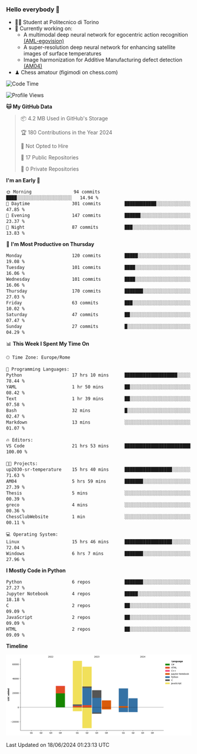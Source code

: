 ### Hello everybody 👋
- 🧑‍🎓 Student at Politecnico di Torino
- 🤖 Currently working on:
  - A multimodal deep neural network for egocentric action recognition [(AML-egovision)](https://github.com/figimodi/AML-egovision)
  - A super-resolution deep neural network for enhancing satellite images of surface temperatures
  - Image harmonization for Additive Manufacturing defect detection [(AM04)](https://github.com/figimodi/AM04)
- ♟ Chess amatour (figimodi on chess.com)

<!--
[![Figimodi's GitHub stats](https://github-readme-stats.vercel.app/api?username=figimodi&rank_icon=github&show_icons=true&include_all_commits=true)](https://github.com/figimodi/github-readme-stats)

![Top Langs](https://github-readme-stats.vercel.app/api/top-langs/?username=figimodi&layout=compact&)

[![Figimodi's WakaTime stats](https://github-readme-stats.vercel.app/api/wakatime?username=figimodi)](https://github.com/figimodi/github-readme-stats)
-->

<!--START_SECTION:waka-->
![Code Time](http://img.shields.io/badge/Code%20Time-184%20hrs%2011%20mins-blue)

![Profile Views](http://img.shields.io/badge/Profile%20Views-0-blue)

**🐱 My GitHub Data** 

> 📦 4.2 MB Used in GitHub's Storage 
 > 
> 🏆 180 Contributions in the Year 2024
 > 
> 🚫 Not Opted to Hire
 > 
> 📜 17 Public Repositories 
 > 
> 🔑 0 Private Repositories 
 > 
**I'm an Early 🐤** 

```text
🌞 Morning                94 commits          ████░░░░░░░░░░░░░░░░░░░░░   14.94 % 
🌆 Daytime                301 commits         ████████████░░░░░░░░░░░░░   47.85 % 
🌃 Evening                147 commits         ██████░░░░░░░░░░░░░░░░░░░   23.37 % 
🌙 Night                  87 commits          ███░░░░░░░░░░░░░░░░░░░░░░   13.83 % 
```
📅 **I'm Most Productive on Thursday** 

```text
Monday                   120 commits         █████░░░░░░░░░░░░░░░░░░░░   19.08 % 
Tuesday                  101 commits         ████░░░░░░░░░░░░░░░░░░░░░   16.06 % 
Wednesday                101 commits         ████░░░░░░░░░░░░░░░░░░░░░   16.06 % 
Thursday                 170 commits         ███████░░░░░░░░░░░░░░░░░░   27.03 % 
Friday                   63 commits          ███░░░░░░░░░░░░░░░░░░░░░░   10.02 % 
Saturday                 47 commits          ██░░░░░░░░░░░░░░░░░░░░░░░   07.47 % 
Sunday                   27 commits          █░░░░░░░░░░░░░░░░░░░░░░░░   04.29 % 
```


📊 **This Week I Spent My Time On** 

```text
🕑︎ Time Zone: Europe/Rome

💬 Programming Languages: 
Python                   17 hrs 10 mins      ████████████████████░░░░░   78.44 % 
YAML                     1 hr 50 mins        ██░░░░░░░░░░░░░░░░░░░░░░░   08.42 % 
Text                     1 hr 39 mins        ██░░░░░░░░░░░░░░░░░░░░░░░   07.58 % 
Bash                     32 mins             █░░░░░░░░░░░░░░░░░░░░░░░░   02.47 % 
Markdown                 13 mins             ░░░░░░░░░░░░░░░░░░░░░░░░░   01.07 % 

🔥 Editors: 
VS Code                  21 hrs 53 mins      █████████████████████████   100.00 % 

🐱‍💻 Projects: 
up2030-sr-temperature    15 hrs 40 mins      ██████████████████░░░░░░░   71.63 % 
AM04                     5 hrs 59 mins       ███████░░░░░░░░░░░░░░░░░░   27.39 % 
Thesis                   5 mins              ░░░░░░░░░░░░░░░░░░░░░░░░░   00.39 % 
greco                    4 mins              ░░░░░░░░░░░░░░░░░░░░░░░░░   00.36 % 
ChessClubWebsite         1 min               ░░░░░░░░░░░░░░░░░░░░░░░░░   00.11 % 

💻 Operating System: 
Linux                    15 hrs 46 mins      ██████████████████░░░░░░░   72.04 % 
Windows                  6 hrs 7 mins        ███████░░░░░░░░░░░░░░░░░░   27.96 % 
```

**I Mostly Code in Python** 

```text
Python                   6 repos             ███████░░░░░░░░░░░░░░░░░░   27.27 % 
Jupyter Notebook         4 repos             █████░░░░░░░░░░░░░░░░░░░░   18.18 % 
C                        2 repos             ██░░░░░░░░░░░░░░░░░░░░░░░   09.09 % 
JavaScript               2 repos             ██░░░░░░░░░░░░░░░░░░░░░░░   09.09 % 
HTML                     2 repos             ██░░░░░░░░░░░░░░░░░░░░░░░   09.09 % 
```



**Timeline**

![Lines of Code chart](https://raw.githubusercontent.com/figimodi/figimodi/main/assets/bar_graph.png)


 Last Updated on 18/06/2024 01:23:13 UTC
<!--END_SECTION:waka-->

<!--
**figimodi/figimodi** is a ✨ _special_ ✨ repository because its `README.md` (this file) appears on your GitHub profile.

Here are some ideas to get you started:

- 🔭 I’m currently working on ...
- 🌱 I’m currently learning ...
- 👯 I’m looking to collaborate on ...
- 🤔 I’m looking for help with ...
- 💬 Ask me about ...
- 📫 How to reach me: ...
- 😄 Pronouns: ...
- ⚡ Fun fact: ...
-->
